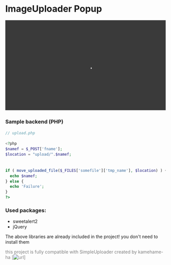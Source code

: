 # ImageUploader Popup
![](screenshots/2022-03-15-13-50-43-Trim.gif)

### Sample backend (PHP)
```php
// upload.php

<?php
$namef = $_POST['fname'];
$location = "upload/".$namef;


if ( move_uploaded_file($_FILES['somefile']['tmp_name'], $location) ) { 
  echo $namef; 
} else { 
  echo 'Failure'; 
}
?>
```


### Used packages:
* sweetalert2
* jQuery

The above libraries are already included in the project! you don't need to install them

<span style="color:gray">this project is fully compatible with SimpleUploader created by kamehame-ha [![url](https://github.com/kamehame-ha/simple-uploader)]</span>
